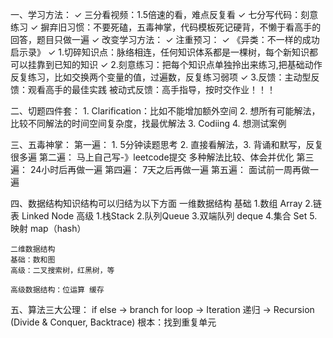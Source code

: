 一、学习方法：
	✓	三分看视频：1.5倍速的看，难点反复看
	✓	七分写代码：刻意练习
	✓	摒弃旧习惯：不要死磕，五毒神掌，代码模板死记硬背，不懒于看高手的回答，题目只做一遍
	✓	改变学习方法：
	✓	注重预习：
	✓	《异类：不一样的成功启示录》
	✓		1.切碎知识点：脉络相连，任何知识体系都是一棵树，每个新知识都可以挂靠到已知的知识
	✓		2.刻意练习：把每个知识点单独拎出来练习,把基础动作反复练习，比如交换两个变量的值，过遍数，反复练习弱项
	✓		3.反馈：主动型反馈：观看高手的最佳实践 被动式反馈：高手指导，按时交作业！！！

二、切题四件套：
	1. Clarification：比如不能增加额外空间
	2. 想所有可能解法，比较不同解法的时间空间复杂度，找最优解法
	3. Codiing
	4. 想测试案例

三、五毒神掌：
	第一遍： 1. 5分钟读题思考 2. 直接看解法，3. 背诵和默写，反复很多遍
	第二遍： 马上自己写-》leetcode提交 多种解法比较、体会并优化
	第三遍： 24小时后再做一遍
	第四遍： 7天之后再做一遍
	第五遍： 面试前一周再做一遍

四、数据结构知识结构可以归结为以下方面
	一维数据结构
	基础 1.数组 Array 2.链表 Linked Node
	高级 1.栈Stack 2.队列Queue 3.双端队列 deque 4.集合 Set 5.映射 map（hash）
	
	二维数据结构
	基础：数和图
	高级：二叉搜索树，红黑树，等

	高级数据结构：位运算 缓存

五、算法三大公理：
	if else -> branch
	for loop -> Iteration
	递归 -> Recursion (Divide & Conquer, Backtrace)
根本：找到重复单元
